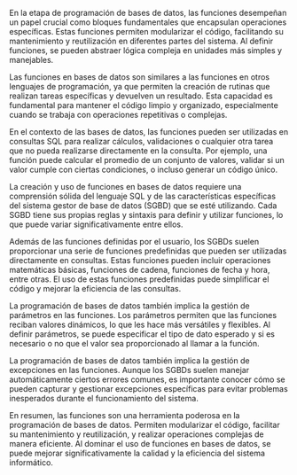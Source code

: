 En la etapa de programación de bases de datos, las funciones desempeñan un papel crucial como bloques fundamentales que encapsulan operaciones específicas. Estas funciones permiten modularizar el código, facilitando su mantenimiento y reutilización en diferentes partes del sistema. Al definir funciones, se pueden abstraer lógica compleja en unidades más simples y manejables.

Las funciones en bases de datos son similares a las funciones en otros lenguajes de programación, ya que permiten la creación de rutinas que realizan tareas específicas y devuelven un resultado. Esta capacidad es fundamental para mantener el código limpio y organizado, especialmente cuando se trabaja con operaciones repetitivas o complejas.

En el contexto de las bases de datos, las funciones pueden ser utilizadas en consultas SQL para realizar cálculos, validaciones o cualquier otra tarea que no pueda realizarse directamente en la consulta. Por ejemplo, una función puede calcular el promedio de un conjunto de valores, validar si un valor cumple con ciertas condiciones, o incluso generar un código único.

La creación y uso de funciones en bases de datos requiere una comprensión sólida del lenguaje SQL y de las características específicas del sistema gestor de base de datos (SGBD) que se esté utilizando. Cada SGBD tiene sus propias reglas y sintaxis para definir y utilizar funciones, lo que puede variar significativamente entre ellos.

Además de las funciones definidas por el usuario, los SGBDs suelen proporcionar una serie de funciones predefinidas que pueden ser utilizadas directamente en consultas. Estas funciones pueden incluir operaciones matemáticas básicas, funciones de cadena, funciones de fecha y hora, entre otras. El uso de estas funciones predefinidas puede simplificar el código y mejorar la eficiencia de las consultas.

La programación de bases de datos también implica la gestión de parámetros en las funciones. Los parámetros permiten que las funciones reciban valores dinámicos, lo que les hace más versátiles y flexibles. Al definir parámetros, se puede especificar el tipo de dato esperado y si es necesario o no que el valor sea proporcionado al llamar a la función.

La programación de bases de datos también implica la gestión de excepciones en las funciones. Aunque los SGBDs suelen manejar automáticamente ciertos errores comunes, es importante conocer cómo se pueden capturar y gestionar excepciones específicas para evitar problemas inesperados durante el funcionamiento del sistema.

En resumen, las funciones son una herramienta poderosa en la programación de bases de datos. Permiten modularizar el código, facilitar su mantenimiento y reutilización, y realizar operaciones complejas de manera eficiente. Al dominar el uso de funciones en bases de datos, se puede mejorar significativamente la calidad y la eficiencia del sistema informático.
